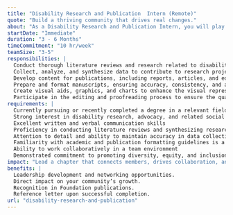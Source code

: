 ```yaml
---
title: "Disability Research and Publication  Intern (Remote)"
quote: "Build a thriving community that drives real changes."
about: "As a Disability Research and Publication Intern, you will play a vital role in supporting our efforts to advance understanding and awareness of disability-related issues through rigorous research and well-crafted publications. This internship offers an excellent opportunity for individuals passionate about contributing to the field of disability studies and promoting inclusivity in society. You will gain hands-on experience in disability research and publication processes, contributing to meaningful projects that drive positive social change and impact."
startDate: "Immediate"
duration: "3 - 6 Months"
timeCommitment: "10 hr/week"
teamSize: "3-5"
responsibilities: |
  Conduct thorough literature reviews and research related to disability studies and associated topics
  Collect, analyze, and synthesize data to contribute to research projects focused on disability-related issues
  Develop content for publications, including reports, articles, and educational materials
  Prepare and format manuscripts, ensuring accuracy, consistency, and adherence to publication guidelines
  Create visual aids, graphics, and charts to enhance the visual representation of research findings
  Participate in the editing and proofreading process to ensure the quality and clarity of written content
requirements: |
  Currently pursuing or recently completed a degree in a relevant field (e.g., Social Sciences, Psychology, Public Health, Communications)
  Strong interest in disability research, advocacy, and related social issues
  Excellent written and verbal communication skills
  Proficiency in conducting literature reviews and synthesizing research findings
  Attention to detail and ability to maintain accuracy in data collection and analysis
  Familiarity with academic and publication formatting guidelines is a plus
  Ability to work collaboratively in a team environment
  Demonstrated commitment to promoting diversity, equity, and inclusion
impact: "Lead a chapter that connects members, drives collaboration, and amplifies the Foundation's mission locally."
benefits: |
  Leadership development and networking opportunities.
  Direct impact on your community’s growth.
  Recognition in Foundation publications.
  Reference letter upon successful completion.
url: "disability-research-and-publication"
---
```

